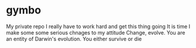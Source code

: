 # gymbo
My private repo
I really have to work hard and get this thing going
It is time I make some some serious chnages to my attitude
Change, evolve. You are an entity of Darwin's evolution. You either survive or die
